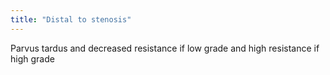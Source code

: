 ```yaml
---
title: "Distal to stenosis"
---
```

Parvus tardus and decreased resistance if low grade and high resistance if high grade

